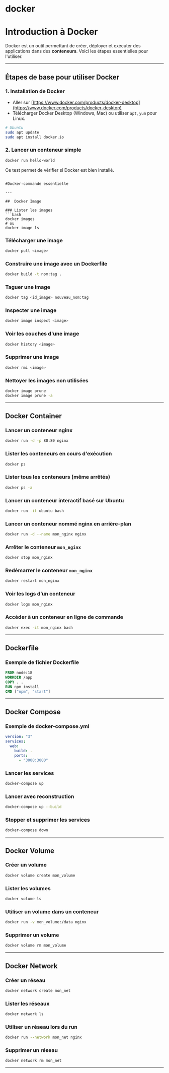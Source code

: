 # docker

#  Introduction à Docker

Docker est un outil permettant de créer, déployer et exécuter des applications dans des **conteneurs**. Voici les étapes essentielles pour l'utiliser.

---

##  Étapes de base pour utiliser Docker

### 1. Installation de Docker

- Aller sur [https://www.docker.com/products/docker-desktop](https://www.docker.com/products/docker-desktop)
- Télécharger Docker Desktop (Windows, Mac) ou utiliser `apt`, `yum` pour Linux.

```bash
# Ubuntu
sudo apt update
sudo apt install docker.io
```

### 2.  Lancer un conteneur simple

```bash
docker run hello-world
```

Ce test permet de vérifier si Docker est bien installé.


```

#Docker-commande essentielle 

---

##  Docker Image

### Lister les images
```bash
docker images
# ou
docker image ls
```

### Télécharger une image
```bash
docker pull <image>
```

### Construire une image avec un Dockerfile
```bash
docker build -t nom:tag .
```

### Taguer une image
```bash
docker tag <id_image> nouveau_nom:tag
```

### Inspecter une image
```bash
docker image inspect <image>
```

### Voir les couches d'une image
```bash
docker history <image>
```

### Supprimer une image
```bash
docker rmi <image>
```

### Nettoyer les images non utilisées
```bash
docker image prune
docker image prune -a
```

---

##  Docker Container

### Lancer un conteneur nginx
```bash
docker run -d -p 80:80 nginx
```

### Lister les conteneurs en cours d'exécution
```bash
docker ps
```

### Lister tous les conteneurs (même arrêtés)
```bash
docker ps -a
```

### Lancer un conteneur interactif basé sur Ubuntu
```bash
docker run -it ubuntu bash
```

### Lancer un conteneur nommé nginx en arrière-plan
```bash
docker run -d --name mon_nginx nginx
```

### Arrêter le conteneur `mon_nginx`
```bash
docker stop mon_nginx
```

### Redémarrer le conteneur `mon_nginx`
```bash
docker restart mon_nginx
```

### Voir les logs d’un conteneur
```bash
docker logs mon_nginx
```

### Accéder à un conteneur en ligne de commande
```bash
docker exec -it mon_nginx bash
```

---

##  Dockerfile

### Exemple de fichier Dockerfile
```Dockerfile
FROM node:18
WORKDIR /app
COPY . .
RUN npm install
CMD ["npm", "start"]
```

---

##  Docker Compose

### Exemple de docker-compose.yml
```yaml
version: "3"
services:
  web:
    build: .
    ports:
      - "3000:3000"
```

### Lancer les services
```bash
docker-compose up
```

### Lancer avec reconstruction
```bash
docker-compose up --build
```

### Stopper et supprimer les services
```bash
docker-compose down
```

---

##  Docker Volume

### Créer un volume
```bash
docker volume create mon_volume
```

### Lister les volumes
```bash
docker volume ls
```

### Utiliser un volume dans un conteneur
```bash
docker run -v mon_volume:/data nginx
```

### Supprimer un volume
```bash
docker volume rm mon_volume
```

---

##  Docker Network

### Créer un réseau
```bash
docker network create mon_net
```

### Lister les réseaux
```bash
docker network ls
```

### Utiliser un réseau lors du run
```bash
docker run --network mon_net nginx
```

### Supprimer un réseau
```bash
docker network rm mon_net
```
---

